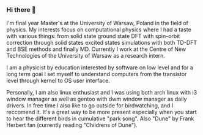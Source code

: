 ### Hi there 👋

<!--
**dsuwala/dsuwala** is a ✨ _special_ ✨ repository because its `README.md` (this file) appears on your GitHub profile.

Here are some ideas to get you started:

- 🔭 I’m currently working on ...
- 🌱 I’m currently learning ...
- 👯 I’m looking to collaborate on ...
- 🤔 I’m looking for help with ...
- 💬 Ask me about ...
- 📫 How to reach me: ...
- 😄 Pronouns: ...
- ⚡ Fun fact: ...
-->
                                                                       
I'm final year Master's at the University of Warsaw, Poland in the field of physics. My interests focus on computational physics where I had a taste with
various things: from solid state ground state DFT with spin-orbit correction through solid states excited states simulations with both TD-DFT and BSE methods 
and finally MD. Currently I work at the Centre of New Technologies of the University of Warsaw as a research intern. 

I am a physicist by education interested by software on low level and for a long term goal I set myself to understand computers from the transistor level through kernel to OS user interface.

Personally, I am also linux enthusiast and I was using both arch linux with i3 window manager as well as gentoo with dwm window manager as daily drivers. In free time I also like to go outside for birdwatching, and I reccomend it. It's a great way to be more present especially when you start to hear the different birds in cumulative "park song". Also "Dune" by Frank Herbert fan (currently reading "Childrens of Dune").
